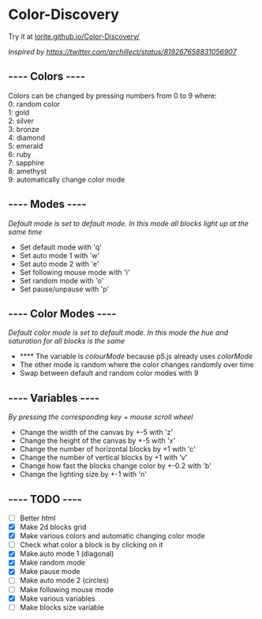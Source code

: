 # Color-Discovery

Try it at [lorite.github.io/Color-Discovery/](lorite.github.io/Color-Discovery/)

*Inspired by https://twitter.com/archillect/status/819267658831056907*

## ---- Colors ----
Colors can be changed by pressing numbers from 0 to 9 where:<br />
0: random color<br />
1: gold<br />
2: silver<br />
3: bronze<br />
4: diamond<br />
5: emerald<br />
6: ruby<br />
7: sapphire<br />
8: amethyst<br />
9: automatically change color mode

## ---- Modes ----
*Default mode is set to default mode. In this mode all blocks light up at the same time*
* Set default mode with 'q'
* Set auto mode 1 with 'w'
* Set auto mode 2 with 'e'
* Set following mouse mode with 'i'
* Set random mode with 'o'
* Set pause/unpause with 'p'

## ---- Color Modes ----
*Default color mode is set to default mode. In this mode the hue and saturation for all blocks is the same*
* **** The variable is *colourMode* because p5.js already uses *colorMode*
* The other mode is random where the color changes randomly over time
* Swap between default and random color modes with 9

## ---- Variables ----
*By pressing the corresponding key + mouse scroll wheel*
* Change the width of the canvas by +-5 with 'z'
* Change the height of the canvas by +-5 with 'x'
* Change the number of horizontal blocks by +1 with 'c'
* Change the number of vertical blocks by +1 with 'v'
* Change how fast the blocks change color by +-0.2 with 'b'
* Change the lighting size by +-1 with 'n'

## ---- TODO ----
- [ ] Better html
- [x] Make 2d blocks grid
- [x] Make various colors and automatic changing color mode
- [ ] Check what color a block is by clicking on it
- [x] Make auto mode 1 (diagonal)
- [x] Make random mode
- [x] Make pause mode
- [ ] Make auto mode 2 (circles)
- [ ] Make following mouse mode
- [x] Make various variables
- [ ] Make blocks size variable
